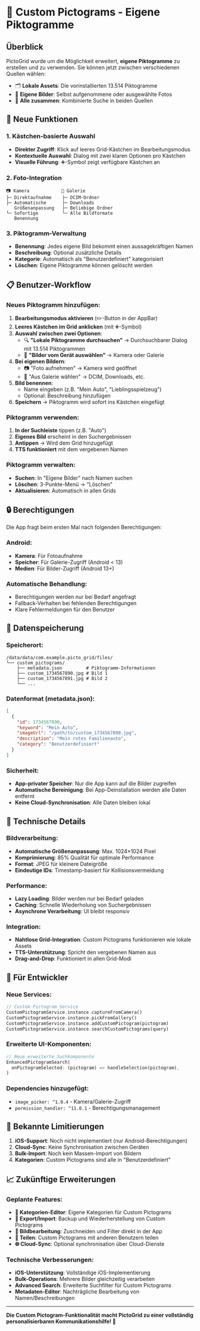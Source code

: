# 📸 Custom Pictograms - Eigene Piktogramme

## Überblick

PictoGrid wurde um die Möglichkeit erweitert, **eigene Piktogramme** zu erstellen und zu verwenden. Sie können jetzt zwischen verschiedenen Quellen wählen:

- 🗂️ **Lokale Assets**: Die vorinstallierten 13.514 Piktogramme
- 📸 **Eigene Bilder**: Selbst aufgenommene oder ausgewählte Fotos
- 🔄 **Alle zusammen**: Kombinierte Suche in beiden Quellen

## 🚀 Neue Funktionen

### 1. **Kästchen-basierte Auswahl**
- **Direkter Zugriff**: Klick auf leeres Grid-Kästchen im Bearbeitungsmodus
- **Kontextuelle Auswahl**: Dialog mit zwei klaren Optionen pro Kästchen
- **Visuelle Führung**: ➕-Symbol zeigt verfügbare Kästchen an

### 2. **Foto-Integration**
```
📷 Kamera            📱 Galerie
├─ Direktaufnahme    ├─ DCIM-Ordner
├─ Automatische      ├─ Downloads
   Größenanpassung   ├─ Beliebige Ordner
└─ Sofortige         └─ Alle Bildformate
   Benennung
```

### 3. **Piktogramm-Verwaltung**
- **Benennung**: Jedes eigene Bild bekommt einen aussagekräftigen Namen
- **Beschreibung**: Optional zusätzliche Details
- **Kategorie**: Automatisch als "Benutzerdefiniert" kategorisiert
- **Löschen**: Eigene Piktogramme können gelöscht werden

## 📋 Benutzer-Workflow

### Neues Piktogramm hinzufügen:

1. **Bearbeitungsmodus aktivieren** (✏️-Button in der AppBar)
2. **Leeres Kästchen im Grid anklicken** (mit ➕-Symbol)
3. **Auswahl zwischen zwei Optionen**:
   - 🔍 **"Lokale Piktogramme durchsuchen"** → Durchsuchbarer Dialog mit 13.514 Piktogrammen
   - 📁 **"Bilder vom Gerät auswählen"** → Kamera oder Galerie
4. **Bei eigenen Bildern**: 
   - 📷 "Foto aufnehmen" → Kamera wird geöffnet
   - 📱 "Aus Galerie wählen" → DCIM, Downloads, etc.
5. **Bild benennen**:
   - Name eingeben (z.B. "Mein Auto", "Lieblingsspielzeug") 
   - Optional: Beschreibung hinzufügen
6. **Speichern** → Piktogramm wird sofort ins Kästchen eingefügt

### Piktogramm verwenden:
1. **In der Suchleiste** tippen (z.B. "Auto")
2. **Eigenes Bild** erscheint in den Suchergebnissen
3. **Antippen** → Wird dem Grid hinzugefügt
4. **TTS funktioniert** mit dem vergebenen Namen

### Piktogramm verwalten:
- **Suchen**: In "Eigene Bilder" nach Namen suchen
- **Löschen**: 3-Punkte-Menü → "Löschen"
- **Aktualisieren**: Automatisch in allen Grids

## 🔒 Berechtigungen

Die App fragt beim ersten Mal nach folgenden Berechtigungen:

### Android:
- **Kamera**: Für Fotoaufnahme
- **Speicher**: Für Galerie-Zugriff (Android < 13)
- **Medien**: Für Bilder-Zugriff (Android 13+)

### Automatische Behandlung:
- Berechtigungen werden nur bei Bedarf angefragt
- Fallback-Verhalten bei fehlenden Berechtigungen
- Klare Fehlermeldungen für den Benutzer

## 💾 Datenspeicherung

### Speicherort:
```
/data/data/com.example.picto_grid/files/
└── custom_pictograms/
    ├── metadata.json         # Piktogramm-Informationen
    ├── custom_1734567890.jpg # Bild 1
    ├── custom_1734567891.jpg # Bild 2
    └── ...
```

### Datenformat (metadata.json):
```json
[
  {
    "id": 1734567890,
    "keyword": "Mein Auto",
    "imageUrl": "/path/to/custom_1734567890.jpg",
    "description": "Mein rotes Familienauto",
    "category": "Benutzerdefiniert"
  }
]
```

### Sicherheit:
- **App-privater Speicher**: Nur die App kann auf die Bilder zugreifen
- **Automatische Bereinigung**: Bei App-Deinstallation werden alle Daten entfernt
- **Keine Cloud-Synchronisation**: Alle Daten bleiben lokal

## 🎯 Technische Details

### Bildverarbeitung:
- **Automatische Größenanpassung**: Max. 1024×1024 Pixel
- **Komprimierung**: 85% Qualität für optimale Performance
- **Format**: JPEG für kleinere Dateigröße
- **Eindeutige IDs**: Timestamp-basiert für Kollisionsvermeidung

### Performance:
- **Lazy Loading**: Bilder werden nur bei Bedarf geladen
- **Caching**: Schnelle Wiederholung von Suchergebnissen
- **Asynchrone Verarbeitung**: UI bleibt responsiv

### Integration:
- **Nahtlose Grid-Integration**: Custom Pictograms funktionieren wie lokale Assets
- **TTS-Unterstützung**: Spricht den vergebenen Namen aus
- **Drag-and-Drop**: Funktioniert in allen Grid-Modi

## 🔧 Für Entwickler

### Neue Services:
```dart
// Custom Pictogram Service
CustomPictogramService.instance.captureFromCamera()
CustomPictogramService.instance.pickFromGallery()
CustomPictogramService.instance.addCustomPictogram(pictogram)
CustomPictogramService.instance.searchCustomPictograms(query)
```

### Erweiterte UI-Komponenten:
```dart
// Neue erweiterte Suchkomponente
EnhancedPictogramSearch(
  onPictogramSelected: (pictogram) => handleSelection(pictogram),
)
```

### Dependencies hinzugefügt:
- `image_picker: ^1.0.4` - Kamera/Galerie-Zugriff
- `permission_handler: ^11.0.1` - Berechtigungsmanagement

## 🚨 Bekannte Limitierungen

1. **iOS-Support**: Noch nicht implementiert (nur Android-Berechtigungen)
2. **Cloud-Sync**: Keine Synchronisation zwischen Geräten
3. **Bulk-Import**: Noch kein Massen-Import von Bildern
4. **Kategorien**: Custom Pictograms sind alle in "Benutzerdefiniert"

## 📈 Zukünftige Erweiterungen

### Geplante Features:
- **📁 Kategorien-Editor**: Eigene Kategorien für Custom Pictograms
- **🔄 Export/Import**: Backup und Wiederherstellung von Custom Pictograms
- **🎨 Bildbearbeitung**: Zuschneiden und Filter direkt in der App
- **👥 Teilen**: Custom Pictograms mit anderen Benutzern teilen
- **🌐 Cloud-Sync**: Optional synchronisation über Cloud-Dienste

### Technische Verbesserungen:
- **iOS-Unterstützung**: Vollständige iOS-Implementierung
- **Bulk-Operations**: Mehrere Bilder gleichzeitig verarbeiten
- **Advanced Search**: Erweiterte Suchfilter für Custom Pictograms
- **Metadaten-Editor**: Nachträgliche Bearbeitung von Namen/Beschreibungen

---

**Die Custom Pictogram-Funktionalität macht PictoGrid zu einer vollständig personalisierbaren Kommunikationshilfe! 🎉** 